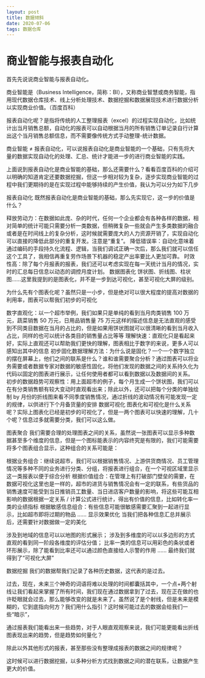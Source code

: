 ```yaml
---
layout: post
title: 数据倾斜
date: 2020-07-06 
tags: 数据仓库 
---
```


# 商业智能与报表自动化
首先先说说商业智能与报表自动化。

商业智能是（Business Intelligence，简称：BI），又称商业智慧或商务智能，指用现代数据仓库技术、线上分析处理技术、数据挖掘和数据展现技术进行数据分析以实现商业价值。（百度百科）

报表自动化呢？是指将传统的人工整理报表（excel）的过程实现自动化，比如统计出当月销售总额，自动化的报表可以自动根据当月的所有销售订单记录自行计算出这个当月销售总额信息，而不需要像传统方式手动整理-统计数据。

商业智能 ≠ 报表自动化，可以说报表自动化是商业智能的一个基础，只有先将大量的数据实现自动化的处理、汇总、统计才能进一步的进行商业智能的实践。

上面说到报表自动化是商业智能的基础，那么还需要什么？看看百度百科的介绍可以明确的知道肯定还要数据挖掘，但这一步相对较为复杂，逐步实现商业智能的过程中我们更期待的是在实现过程中能够持续的产生价值，我认为可以分为如下几步

报表自动化
既然报表自动化是商业智能的基础，那么先实现它，这一步的价值是什么？

释放劳动力：在数据如此庞、杂的时代，任何一个企业都会有各种各样的数据，相对简单的统计可能只需要分析一类数据，但稍微复杂一些就会产生多类数据的融合或者是在时间线上的复杂分析，这时候就需要庞大的人力资源开销了，实现自动化可以直接的降低此部分的重复开发。注意是“重复”。
降低错误率：自动化意味着通过编码的手段持久化流程、逻辑，当我们调试正确一次后，那么我们就可以信任这个工具了，我相信再重复劳作场景下机器的稳定产出率要比人更加可靠。
时效性高：除了每个月报表的报表，我们还可以考虑实现在每一天统计当月的情况，实时的汇总每日信息以动态的调控月度计划。
数据图表化
饼状图、折线图、柱状图……这里我提到的是图表化，并不是一步到达可视化，甚至可视化大屏的级别。

为什么先有个图表化呢？虽然只是一小步，但是绝对可以很大程度的提高对数据的利用率，图表可以帮我们初步的可视化

数字直观化：以一个超市举例，我们如果只是单纯的看到当月肉类销售 100 万元，蔬菜销售 50 万元，日用品销售量 75 万元这样的描述信息是无法直观的感受到不同类目数据在当月的占比的，但是如果用饼状图就可以很清晰的看到当月收入占比，同样的也可以统计各类目的销售量占比等等
理解快速：直观化只是看起来好，实际上直观还可以帮助我们更快的理解，图表相比于数字的来说，更多人可以感知出其中的信息
初步固化数据理解方法：为什么说是固化？一个一个数字独立的摆在屏幕上，他们之间的联系是什么？谁和谁需要聚合分析？通过图表可以将业务需要或者数据专家对数据的敏感性固化，将他们发现的数据之间的关系持久化为代码以固定的图表进行展示，让任何使用者都可以看到数据以及数据间的关系。
初步的数据趋势可观察性：用上面超市的例子，每个月生成一个饼状图，我们可以在有分类销售额有较大变动时直观看出来；除此以外，还可以把每个分类的单独绘制 by 月份的折线图来看不同季度销售情况，通过折线的波动情况有可能发现一定的规律，以供进行下个月备货量的安排
数据可视化
图表化和可视化是什么关系呢？实际上图表化已经是初步的可视化了，但是一两个图表可以快速的理解，几十个呢？信息过多就需要分类，我们可以这么做。

图表聚合
我们需要合理的处理图表之间的关系，虽然说一张图表可以显示多种数据甚至多个维度的信息，但是一个图标能表示的内容终究是有限的，我们可能需要将多个图表组合显示，这种组合的关系可能是：

根据业务组合：继续说超市，我们可以根据销售情况、上游供货商情况、员工管理情况等多种不同的业务进行分类、分组，将报表进行组合，在一个可视区域里显示这一类报表以便于综合分析
根据价值组合：在管理上有打破部门壁垒的需要，在数据可视化这里也是一样的，超市的进货与销售情况会有一定的联系，有些货品的销售速度可能受到当日推销员工数量、当日进店客户数量的影响，将这些可能互相影响的数据根据一定关系 / 计算公式进行统计，得出有价值的信息，比如转化率一类的业绩指标
根据敏感信息组合：有些信息可能很敏感需要汇聚到一起进行显示，比如超市即将过期的物品
……
显示效果优化
当我们把各种信息汇总并展示后，还需要针对数据做一定的美化

涉及到地域的信息可以以地图的形式展示；
涉及到多维度的可以以多边形的方式直观的看到同一阶段各维度的评估分值；
比率一类的信息可以用彩色的条状或者环形展示，除了能看到比率还可以通过颜色直接给人示警的作用
……
最终我们就得到了“可视化大屏”

数据挖掘
我们的数据帮我们记录了各种历史数据，这代表的是过去。

过去，现在，未来三个神奇的词语将难以处理的时间都囊括其中，一个点+两个射线让我们看起来掌握了所有时间，我们现在通过数据拿到了过去，现在正在做的也许眨眼就会过去，那么能够改变的就是未来了。虽然说了是个射线，但是未来是模糊的，它到底指向何方？我们用什么指引？这时候可能过去的数据会给我们一些“暗示”，

通过报表我们能看出来一些趋势，对于人眼直观观察来说，我们可能更能看出折线图表现出来的趋势，但是趋势如何量化？

除此以外其他形式的报表，甚至那些没有整理成报表的数据之间的规律呢？

这时候可以进行数据挖掘，以多种分析方式找到数据之间的潜在联系，让数据产生更大的价值。
